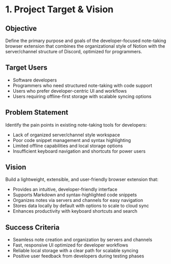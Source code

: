 # 1. Project Target & Vision

## Objective
Define the primary purpose and goals of the developer-focused note-taking browser extension that combines the organizational style of Notion with the server/channel structure of Discord, optimized for programmers.

## Target Users
- Software developers
- Programmers who need structured note-taking with code support
- Users who prefer developer-centric UI and workflows
- Users requiring offline-first storage with scalable syncing options

## Problem Statement
Identify the pain points in existing note-taking tools for developers:
- Lack of organized server/channel style workspace
- Poor code snippet management and syntax highlighting
- Limited offline capabilities and local storage options
- Insufficient keyboard navigation and shortcuts for power users

## Vision
Build a lightweight, extensible, and user-friendly browser extension that:
- Provides an intuitive, developer-friendly interface
- Supports Markdown and syntax-highlighted code snippets
- Organizes notes via servers and channels for easy navigation
- Stores data locally by default with options to scale to cloud sync
- Enhances productivity with keyboard shortcuts and search

## Success Criteria
- Seamless note creation and organization by servers and channels
- Fast, responsive UI optimized for developer workflows
- Reliable local storage with a clear path for scalable syncing
- Positive user feedback from developers during testing phases
